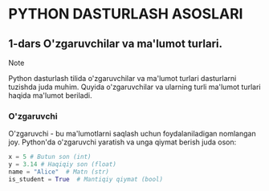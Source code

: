 # PYTHON DASTURLASH ASOSLARI

## 1-dars O'zgaruvchilar va ma'lumot turlari.

>[!NOTE]
> Python dasturlash tilida o'zgaruvchilar va ma'lumot turlari dasturlarni tuzishda juda muhim. Quyida o'zgaruvchilar va ularning turli ma'lumot turlari haqida ma'lumot beriladi.

### O'zgaruvchi

O'zgaruvchi - bu ma'lumotlarni saqlash uchun foydalaniladigan nomlangan joy. Python'da o'zgaruvchi yaratish va unga qiymat berish juda oson:

```python
x = 5 # Butun son (int)
y = 3.14 # Haqiqiy son (float)
name = "Alice"  # Matn (str)
is_student = True  # Mantiqiy qiymat (bool)
```